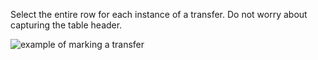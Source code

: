 Select the entire row for each instance of a transfer. Do not worry about capturing the table header. 

![example of marking a transfer](assets/anzac/hs_transfer_row.gif)